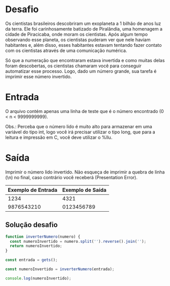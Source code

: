 <!-- @format -->

# Desafio

Os cientistas brasileiros descobriram um exoplaneta a 1 bilhão de anos luz da terra. Ele foi carinhosamente batizado de Piralândia, uma homenagem a cidade de Piracicaba, onde moram os cientistas. Após algum tempo observando esse planeta, os cientistas puderam ver que nele haviam habitantes e, além disso, esses habitantes estavam tentando fazer contato com os cientistas através de uma comunicação numérica.

Só que a numeração que encontraram estava invertida e como muitas delas foram descobertas, os cientistas chamaram você para conseguir automatizar esse processo. Logo, dado um número grande, sua tarefa é imprimir esse número invertido.

# Entrada

O arquivo contém apenas uma linha de teste que é o número encontrado (0 < n < 9999999999).

Obs.: Perceba que o número lido é muito alto para armazenar em uma variável do tipo int, logo você irá precisar utilizar o tipo long, que para a leitura e impressão em C, você deve utilizar o %llu.

# Saída

Imprimir o número lido invertido. Não esqueça de imprimir a quebra de linha (\n) no final, caso contrário você receberá (Presentation Error).

| Exemplo de Entrada | Exemplo de Saída |
| ------------------ | ---------------- |
| 1234               | 4321             |
| 9876543210         | 0123456789       |

## Solução desafio

```js
function inverterNumero(numero) {
  const numeroInvertido = numero.split('').reverse().join('');
  return numeroInvertido;
}

const entrada = gets();

const numeroInvertido = inverterNumero(entrada);

console.log(numeroInvertido);
```
